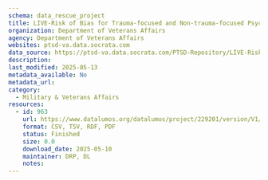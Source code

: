 ```yaml
---
schema: data_rescue_project 
title: LIVE-Risk of Bias for Trauma-focused and Non-trauma-focused Psychotherapy Study Arms
organization: Department of Veterans Affairs
agency: Department of Veterans Affairs
websites: ptsd-va.data.socrata.com
data_source: https://ptsd-va.data.socrata.com/PTSD-Repository/LIVE-Risk-of-Bias-for-Trauma-focused-and-Non-traum/avz5-kjjr
description: 
last_modified: 2025-05-13
metadata_available: No
metadata_url: 
category:
  - Military & Veterans Affairs 
resources:
  - id: 963
    url: https://www.datalumos.org/datalumos/project/229201/version/V1/view
    format: CSV, TSV, RDF, PDF
    status: Finished
    size: 0.0
    download_date: 2025-05-10
    maintainer: DRP, DL
    notes: 
---
```

